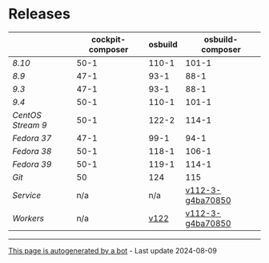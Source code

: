 # Releases
|       | cockpit-composer    | osbuild    | osbuild-composer    |
|-------|---------------------|------------|---------------------|
*8.10* | 50-1 | 110-1 | 101-1
*8.9* | 47-1 | 93-1 | 88-1
*9.3* | 47-1 | 93-1 | 88-1
*9.4* | 50-1 | 110-1 | 101-1
*CentOS Stream 9* | 50-1 | 122-2 | 114-1
*Fedora 37* | 47-1 | 99-1 | 94-1
*Fedora 38* | 50-1 | 118-1 | 106-1
*Fedora 39* | 50-1 | 119-1 | 114-1
*Git* | 50 | 124 | 115
*Service* | n/a | n/a | [v112-3-g4ba70850](https://github.com/osbuild/osbuild-composer/compare/v112-3-g4ba70850...main)
*Workers* | n/a | [v122](https://github.com/osbuild/osbuild/compare/v122...main) | [v112-3-g4ba70850](https://github.com/osbuild/osbuild-composer/compare/v112-3-g4ba70850...main)

---

[This page is autogenerated by a bot](https://gitlab.cee.redhat.com/osbuild/guides-bot/-/blob/main/release_overview.py) - Last update 2024-08-09